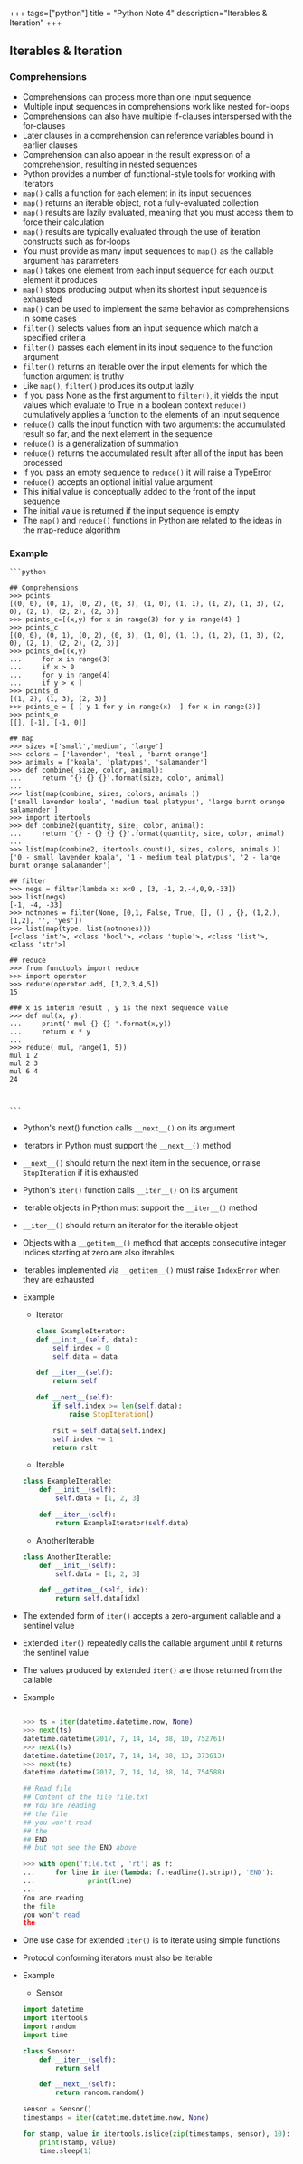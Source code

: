 +++
tags=["python"]
title = "Python Note 4"
description="Iterables & Iteration"
+++

## Iterables & Iteration

### Comprehensions

* Comprehensions can process more than one input sequence
* Multiple input sequences in comprehensions work like nested for-loops
* Comprehensions can also have multiple if-clauses interspersed with the for-clauses
* Later clauses in a comprehension can reference variables bound in earlier clauses
* Comprehension can also appear in the result expression of a comprehension, resulting in nested sequences
* Python provides a number of functional-style tools for working with iterators
* `map()` calls a function for each element in its input sequences
* `map()` returns an iterable object, not a fully-evaluated collection
* `map()` results are lazily evaluated, meaning that you must access them to
force their calculation
* `map()` results are typically evaluated through the use of iteration constructs such as for-loops
* You must provide as many input sequences to `map()` as the callable argument has parameters
* `map()` takes one element from each input sequence for each output element
it produces
* `map()` stops producing output when its shortest input sequence is exhausted 
* `map()` can be used to implement the same behavior as comprehensions in some cases
* `filter()` selects values from an input sequence which match a specified criteria
* `filter()` passes each element in its input sequence to the function argument
* `filter()` returns an iterable over the input elements for which the function argument is truthy
* Like `map()`, `filter()` produces its output lazily
* If you pass None as the first argument to `filter()`, it yields the input values which evaluate to True in a boolean context `reduce()` cumulatively applies a function to the elements of an input sequence
* `reduce()` calls the input function with two arguments: the accumulated result so far, and the next element in the sequence
* `reduce()` is a generalization of summation
* `reduce()` returns the accumulated result after all of the input has been processed
* If you pass an empty sequence to `reduce()` it will raise a TypeError
* `reduce()` accepts an optional initial value argument
* This initial value is conceptually added to the front of the input sequence
* The initial value is returned if the input sequence is empty
* The `map()` and `reduce()` functions in Python are related to the ideas in the map-reduce algorithm 

### Example 
    
    ```python

    ## Comprehensions    
    >>> points
    [(0, 0), (0, 1), (0, 2), (0, 3), (1, 0), (1, 1), (1, 2), (1, 3), (2, 0), (2, 1), (2, 2), (2, 3)]
    >>> points_c=[(x,y) for x in range(3) for y in range(4) ]
    >>> points_c
    [(0, 0), (0, 1), (0, 2), (0, 3), (1, 0), (1, 1), (1, 2), (1, 3), (2, 0), (2, 1), (2, 2), (2, 3)]
    >>> points_d=[(x,y)
    ...     for x in range(3)
    ...     if x > 0
    ...     for y in range(4)
    ...     if y > x ]
    >>> points_d
    [(1, 2), (1, 3), (2, 3)]
    >>> points_e = [ [ y-1 for y in range(x)  ] for x in range(3)]
    >>> points_e
    [[], [-1], [-1, 0]]

    ## map
    >>> sizes =['small','medium', 'large']
    >>> colors = ['lavender', 'teal', 'burnt orange']
    >>> animals = ['koala', 'platypus', 'salamander']
    >>> def combine( size, color, animal):
    ...     return '{} {} {}'.format(size, color, animal)
    ...
    >>> list(map(combine, sizes, colors, animals ))
    ['small lavender koala', 'medium teal platypus', 'large burnt orange salamander']
    >>> import itertools
    >>> def combine2(quantity, size, color, animal):
    ...     return '{} - {} {} {}'.format(quantity, size, color, animal)
    ...
    >>> list(map(combine2, itertools.count(), sizes, colors, animals ))
    ['0 - small lavender koala', '1 - medium teal platypus', '2 - large burnt orange salamander']

    ## filter
    >>> negs = filter(lambda x: x<0 , [3, -1, 2,-4,0,9,-33])
    >>> list(negs)
    [-1, -4, -33]
    >>> notnones = filter(None, [0,1, False, True, [], () , {}, (1,2,), [1,2], '', 'yes'])
    >>> list(map(type, list(notnones)))
    [<class 'int'>, <class 'bool'>, <class 'tuple'>, <class 'list'>, <class 'str'>]

    ## reduce
    >>> from functools import reduce
    >>> import operator
    >>> reduce(operator.add, [1,2,3,4,5])
    15

    ### x is interim result , y is the next sequence value
    >>> def mul(x, y):
    ...     print(' mul {} {} '.format(x,y))
    ...     return x * y
    ...
    >>> reduce( mul, range(1, 5))
    mul 1 2
    mul 2 3
    mul 6 4
    24



    ```

* Python's next() function calls `__next__()` on its argument
* Iterators in Python must support the `__next__()` method
* `__next__()` should return the next item in the sequence, or raise `StopIteration` if it is exhausted
* Python's `iter()` function calls `__iter__()` on its argument
* Iterable objects in Python must support the `__iter__()` method
* `__iter__()` should return an iterator for the iterable object
* Objects with a `__getitem__()` method that accepts consecutive integer indices starting at zero are also iterables
* Iterables implemented via `__getitem__()` must raise `IndexError` when they are exhausted
* Example

    * Iterator

        ```python
        class ExampleIterator:
        def __init__(self, data):
            self.index = 0
            self.data = data

        def __iter__(self):
            return self

        def __next__(self):
            if self.index >= len(self.data):
                raise StopIteration()

            rslt = self.data[self.index]
            self.index += 1
            return rslt
        ```


    * Iterable
    
    ```python
    class ExampleIterable:
        def __init__(self):
            self.data = [1, 2, 3]

        def __iter__(self):
            return ExampleIterator(self.data)
    ```

    * AnotherIterable

    ```python
    class AnotherIterable:
        def __init__(self):
            self.data = [1, 2, 3]

        def __getitem__(self, idx):
            return self.data[idx]
    ```

* The extended form of `iter()` accepts a zero-argument callable and a sentinel value
* Extended `iter()` repeatedly calls the callable argument until it returns the sentinel value
* The values produced by extended `iter()` are those returned from the callable
* Example

    ```python

    >>> ts = iter(datetime.datetime.now, None)
    >>> next(ts)
    datetime.datetime(2017, 7, 14, 14, 38, 10, 752761)
    >>> next(ts)
    datetime.datetime(2017, 7, 14, 14, 38, 13, 373613)
    >>> next(ts)
    datetime.datetime(2017, 7, 14, 14, 38, 14, 754588)

    ## Read file 
    ## Content of the file file.txt
    ## You are reading 
    ## the file
    ## you won't read 
    ## the 
    ## END
    ## but not see the END above

    >>> with open('file.txt', 'rt') as f:
    ...     for line in iter(lambda: f.readline().strip(), 'END'):
    ...             print(line)
    ...
    You are reading
    the file
    you won't read
    the
    ```

* One use case for extended `iter()` is to iterate using simple functions
* Protocol conforming iterators must also be iterable
* Example 

    * Sensor

    ```python
    import datetime
    import itertools
    import random
    import time

    class Sensor:
        def __iter__(self):
            return self

        def __next__(self):
            return random.random()

    sensor = Sensor()
    timestamps = iter(datetime.datetime.now, None)

    for stamp, value in itertools.islice(zip(timestamps, sensor), 10):
        print(stamp, value)
        time.sleep(1)

    ```



